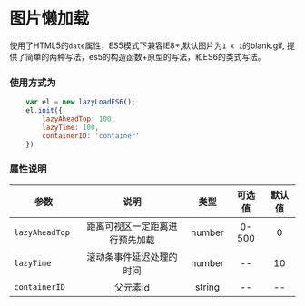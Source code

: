 # 图片懒加载
使用了HTML5的`date`属性，ES5模式下兼容IE8+,默认图片为`1 x 1`的blank.gif,
提供了简单的两种写法，es5的构造函数+原型的写法，和ES6的类式写法。

### 使用方式为
```js
    var el = new lazyLoadES6();
    el.init({
        lazyAheadTop: 100,
        lazyTime: 100,
        containerID: 'container'
    })
```

### 属性说明
| 参数          | 说明   | 类型  | 可选值  |默认值|
| ------------- |:------:| :-----:| :-----:| :-----:|
| `lazyAheadTop `| 距离可视区一定距离进行预先加载 | number |0-500|0|
| `lazyTime `| 滚动条事件延迟处理的时间 | number |--|10|
| `containerID `| 父元素id | string |--|--|

